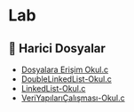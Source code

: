 # Lab


<!--Index-->

## 🔗 Harici Dosyalar

- [Dosyalara Erişim Okul.c](./Dosyalara%20Eri%C5%9Fim%20Okul.c)
- [DoubleLinkedList-Okul.c](./DoubleLinkedList-Okul.c)
- [LinkedList-Okul.c](./LinkedList-Okul.c)
- [VeriYapılarıÇalışması-Okul.c](./VeriYap%C4%B1lar%C4%B1%C3%87al%C4%B1%C5%9Fmas%C4%B1-Okul.c)


<!--Index-->

